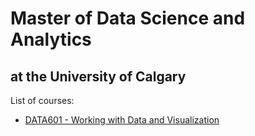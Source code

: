 # Master of Data Science and Analytics 
## at the University of Calgary

List of courses:
- [DATA601 - Working with Data and Visualization](DATA601/README.md)
